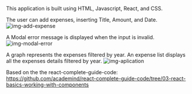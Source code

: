 This application is built using HTML, Javascript, React, and CSS.

The user can add expenses, inserting Title, Amount, and Date.
![img-add-expense](https://user-images.githubusercontent.com/63109471/158031988-31c2fa24-0d02-4dba-b34b-480d102fccb9.jpg)

A Modal error message is displayed when the input is invalid.
![img-modal-error](https://user-images.githubusercontent.com/63109471/158031978-69de6b7c-5b0f-49fb-a055-f86e5555d9ef.jpg)

A graph represents the expenses filtered by year.
An expense list displays all the expenses details filtered by year.
![img-aplication](https://user-images.githubusercontent.com/63109471/158031993-7f445aa1-02b8-4ffa-9742-20bd546cd7bb.jpg)

Based on the the react-complete-guide-code: https://github.com/academind/react-complete-guide-code/tree/03-react-basics-working-with-components
